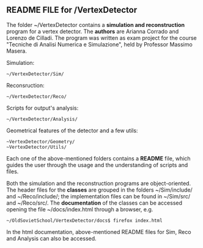 ## README FILE for /VertexDetector

The folder ~/VertexDetector contains a **simulation and reconstruction** program for a vertex detector.
The **authors** are Arianna Corrado and Lorenzo de Cilladi.
The program was written as exam project for the course "Tecniche di Analisi Numerica e Simulazione", held by Professor Massimo Masera.

Simulation:
```
~/VertexDetector/Sim/
```

Reconsruction:
```
~/VertexDetector/Reco/
```

Scripts for output's analysis:
```
~/VertexDetector/Analysis/
```

Geometrical features of the detector and a few utils:
```
~VertexDetector/Geometry/
~VertexDetector/Utils/
```

Each one of the above-mentioned folders contains a **README** file, which guides the user through the usage and the understanding of scripts and files.

Both the simulation and the reconstruction programs are object-oriented. The header files for the **classes** are grouped in the folders ~/Sim/include/ and ~/Reco/include/; the implementation files can be found in ~/Sim/src/ and ~/Reco/src/.
The **documentation** of the classes can be accessed opening the file ~/docs/index.html through a browser, e.g.
```
~/OldSovietSchool/VertexDetector/docs$ firefox index.html
```
In the html documentation, above-mentioned README files for Sim, Reco and Analysis can also be accessed.
